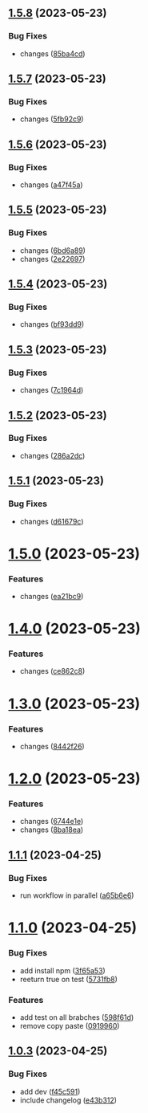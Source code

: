 ## [1.5.8](https://github.com/silvelo/prueba-automatizacion/compare/v1.5.7...v1.5.8) (2023-05-23)


### Bug Fixes

* changes ([85ba4cd](https://github.com/silvelo/prueba-automatizacion/commit/85ba4cd375f5b65b5727e8c1239ef8ce8ea4404e))

## [1.5.7](https://github.com/silvelo/prueba-automatizacion/compare/v1.5.6...v1.5.7) (2023-05-23)


### Bug Fixes

* changes ([5fb92c9](https://github.com/silvelo/prueba-automatizacion/commit/5fb92c92821f03431b1d88b0e3e88a1d27e29e44))

## [1.5.6](https://github.com/silvelo/prueba-automatizacion/compare/v1.5.5...v1.5.6) (2023-05-23)


### Bug Fixes

* changes ([a47f45a](https://github.com/silvelo/prueba-automatizacion/commit/a47f45aea23c09ada9196617c0229066053c834d))

## [1.5.5](https://github.com/silvelo/prueba-automatizacion/compare/v1.5.4...v1.5.5) (2023-05-23)


### Bug Fixes

* changes ([6bd6a89](https://github.com/silvelo/prueba-automatizacion/commit/6bd6a89a6569b21c1e18f3d40ef21dd4ad1e0412))
* changes ([2e22697](https://github.com/silvelo/prueba-automatizacion/commit/2e226977aaa733b19920ee721dfd592f6c845266))

## [1.5.4](https://github.com/silvelo/prueba-automatizacion/compare/v1.5.3...v1.5.4) (2023-05-23)


### Bug Fixes

* changes ([bf93dd9](https://github.com/silvelo/prueba-automatizacion/commit/bf93dd94d6535a74baa560174c55f610d7838831))

## [1.5.3](https://github.com/silvelo/prueba-automatizacion/compare/v1.5.2...v1.5.3) (2023-05-23)


### Bug Fixes

* changes ([7c1964d](https://github.com/silvelo/prueba-automatizacion/commit/7c1964d391bdba949565a85dd6cefbc04ec6a185))

## [1.5.2](https://github.com/silvelo/prueba-automatizacion/compare/v1.5.1...v1.5.2) (2023-05-23)


### Bug Fixes

* changes ([286a2dc](https://github.com/silvelo/prueba-automatizacion/commit/286a2dcf7fceebceba9f1d16726ee981381c2194))

## [1.5.1](https://github.com/silvelo/prueba-automatizacion/compare/v1.5.0...v1.5.1) (2023-05-23)


### Bug Fixes

* changes ([d61679c](https://github.com/silvelo/prueba-automatizacion/commit/d61679c82d9917e1c2e2ad415a652b914da81382))

# [1.5.0](https://github.com/silvelo/prueba-automatizacion/compare/v1.4.0...v1.5.0) (2023-05-23)


### Features

* changes ([ea21bc9](https://github.com/silvelo/prueba-automatizacion/commit/ea21bc9458ca8896af4d52eec715aa0601d86e4c))

# [1.4.0](https://github.com/silvelo/prueba-automatizacion/compare/v1.3.0...v1.4.0) (2023-05-23)


### Features

* changes ([ce862c8](https://github.com/silvelo/prueba-automatizacion/commit/ce862c86ed861ed86c0e580786b6c2d2b5f414bd))

# [1.3.0](https://github.com/silvelo/prueba-automatizacion/compare/v1.2.0...v1.3.0) (2023-05-23)


### Features

* changes ([8442f26](https://github.com/silvelo/prueba-automatizacion/commit/8442f26e24dd22cc900c04bb51cdb724289d4670))

# [1.2.0](https://github.com/silvelo/prueba-automatizacion/compare/v1.1.1...v1.2.0) (2023-05-23)


### Features

* changes ([6744e1e](https://github.com/silvelo/prueba-automatizacion/commit/6744e1e2892001a8d5f68bcf7b4f8223b14d92dd))
* changes ([8ba18ea](https://github.com/silvelo/prueba-automatizacion/commit/8ba18eac1ab749df1143a0d834ec16547e09194e))

## [1.1.1](https://github.com/silvelo/prueba-automatizacion/compare/v1.1.0...v1.1.1) (2023-04-25)


### Bug Fixes

* run workflow in parallel ([a65b6e6](https://github.com/silvelo/prueba-automatizacion/commit/a65b6e6eda17a0f0a830add0ec10801ebddaab52))

# [1.1.0](https://github.com/silvelo/prueba-automatizacion/compare/v1.0.3...v1.1.0) (2023-04-25)


### Bug Fixes

* add install npm ([3f65a53](https://github.com/silvelo/prueba-automatizacion/commit/3f65a53fef940962dfa047e68a6c181306659b74))
* reeturn true on test ([5731fb8](https://github.com/silvelo/prueba-automatizacion/commit/5731fb84cb20f82f2882e213bf94f93d312a7dd7))


### Features

* add test on all brabches ([598f61d](https://github.com/silvelo/prueba-automatizacion/commit/598f61dae44522b1c3e40ece4752d5ea2e3e9ee5))
* remove copy paste ([0919960](https://github.com/silvelo/prueba-automatizacion/commit/0919960884c173189d65551568e37956ce7aeea7))

## [1.0.3](https://github.com/silvelo/prueba-automatizacion/compare/v1.0.2...v1.0.3) (2023-04-25)


### Bug Fixes

* add dev ([f45c591](https://github.com/silvelo/prueba-automatizacion/commit/f45c591d64883d09d3113d13762e41b0b5bf7901))
* include changelog ([e43b312](https://github.com/silvelo/prueba-automatizacion/commit/e43b3120a0e1fe9f8c333fb6a82fb39eb8c029c2))
